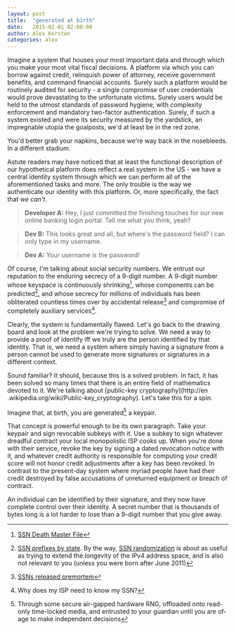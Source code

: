```yaml
---
layout: post
title:  "generated at birth"
date:   2015-02-01 02:00:00
author: Alex Kersten
categories: alex
---
```


Imagine a system that houses your most important data and through which you
make your most vital fiscal decisions. A platform via which you can borrow
against credit, relinquish power of attorney, receive government benefits, and
command financial accounts. Surely such a platform would be routinely audited
for security - a single compromise of user credentials would prove devastating
to the unfortunate victims. Surely users would be held to the utmost
standards of password hygiene, with complexity enforcement and mandatory
two-factor authentication. Surely, if such a system existed and were
its security measured by the yardstick, an impregnable utopia the
goalposts, we'd at least be in the red zone.

You'd better grab your napkins, because we're way back in the nosebleeds. In
a different stadium.

Astute readers may have noticed that at least the functional description of
our hypothetical platform does reflect a real system in the US - we have a
central identity system through which we can perform all of the
aforementioned tasks and more. The only trouble is the way we authenticate
our identity with this platform. Or, more specifically, the fact that *we
can't*.

> **Developer A:** Hey, I just committed the finishing touches for our new
online banking login portal. Tell me what you think, yeah?

> **Dev B:** This looks great and all, but where's the password field? I can
only type in my username.

> **Dev A:** Your username _is_ the password!

Of course, I'm talking about social security numbers. We entrust our
reputation to the enduring secrecy of a 9-digit number. A 9-digit number
whose keyspace is continuously shrinking[^1], whose components can be
predicted[^2], and whose secrecy for millions of individuals has been
obliterated countless times over by accidental release[^3] and compromise of
completely auxiliary services[^4].

Clearly, the system is fundamentally flawed. Let's go back to the drawing
board and look at the problem we're trying to solve. We need a way to provide
a proof of identify iff we truly are the person identified by that identity.
That is, we need a system where simply having a signature from a person
cannot be used to generate more signatures or signatures in a different
context.

Sound familiar? It should, because this is a solved problem. In fact, it has
been solved so many times that there is an entire field of mathematics
devoted to it. We're talking about [public-key cryptography](http://en
.wikipedia.org/wiki/Public-key_cryptography). Let's take this for a spin.

Imagine that, at birth, you are generated[^5] a keypair.

That concept is powerful enough to be its own paragraph. Take your keypair
and sign revocable subkeys with it. Use a subkey to sign whatever dreadful
contract your local monopolistic ISP cooks up. When you're done with their
service, revoke the key by signing a dated revocation notice with it, and
whatever credit authority is responsible for computing your credit score will
not honor credit adjustments after a key has been revoked. In contrast to
the present-day system where myriad people have had their credit destroyed
by false accusations of unreturned equipment or breach of contract.

An individual can be identified by their signature, and they now have complete
control over their identity. A secret number that is thousands of bytes long
is a lot harder to lose than a 9-digit number that you give away.


[^1]: [SSN Death Master File](http://ssdmf.info/)
[^2]: [SSN prefixes by state](http://www.ssa.gov/employer/stateweb.htm). By the way, [SSN randomization](http://www.ssa.gov/employer/randomization.html)  is about as useful as trying to extend the longevity of the IPv4 address space, and is also not relevant to you (unless you were born after June 2011)
[^3]: [SSNs released premortem](http://cancelthesefunerals.com/)
[^4]: Why does my ISP need to know my SSN?
[^5]: Through some secure air-gapped hardware RNG, offloaded onto read-only time-locked media, and entrusted to your guardian until you are of-age to make independent decisions

